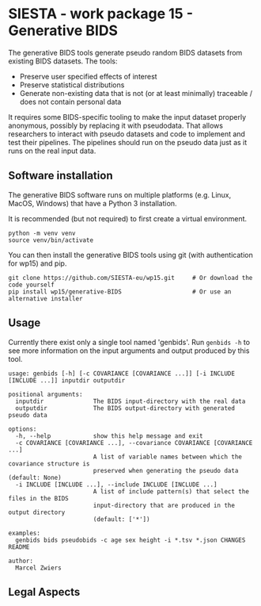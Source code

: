 # SIESTA - work package 15 - Generative BIDS

The generative BIDS tools generate pseudo random BIDS datasets from existing BIDS datasets. The tools:

- Preserve user specified effects of interest
- Preserve statistical distributions
- Generate non-existing data that is not (or at least minimally) traceable / does not contain personal data

It requires some BIDS-specific tooling to make the input dataset properly anonymous, possibly by replacing it with pseudodata. That allows researchers to interact with pseudo datasets and code to implement and test their pipelines. The pipelines should run on the pseudo data just as it runs on the real input data.

## Software installation

The generative BIDS software runs on multiple platforms (e.g. Linux, MacOS, Windows) that have a Python 3 installation.

It is recommended (but not required) to first create a virtual environment.

```console
python -m venv venv
source venv/bin/activate
```

You can then install the generative BIDS tools using git (with authentication for wp15) and pip.

```console
git clone https://github.com/SIESTA-eu/wp15.git     # Or download the code yourself 
pip install wp15/generative-BIDS                    # Or use an alternative installer
```

## Usage

Currently there exist only a single tool named 'genbids'. Run ``genbids -h`` to see more information on the input arguments and output produced by this tool.

```console
usage: genbids [-h] [-c COVARIANCE [COVARIANCE ...]] [-i INCLUDE [INCLUDE ...]] inputdir outputdir

positional arguments:
  inputdir              The BIDS input-directory with the real data
  outputdir             The BIDS output-directory with generated pseudo data

options:
  -h, --help            show this help message and exit
  -c COVARIANCE [COVARIANCE ...], --covariance COVARIANCE [COVARIANCE ...]
                        A list of variable names between which the covariance structure is
                        preserved when generating the pseudo data (default: None)
  -i INCLUDE [INCLUDE ...], --include INCLUDE [INCLUDE ...]
                        A list of include pattern(s) that select the files in the BIDS
                        input-directory that are produced in the output directory
                        (default: ['*'])

examples:
  genbids bids pseudobids -c age sex height -i *.tsv *.json CHANGES README

author:
  Marcel Zwiers
```

## Legal Aspects

